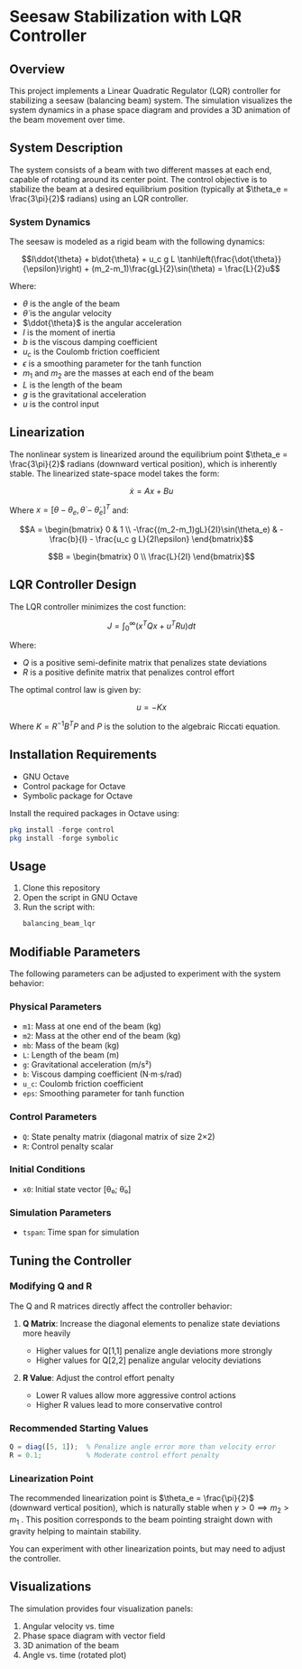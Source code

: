 # Seesaw Stabilization with LQR Controller

## Overview

This project implements a Linear Quadratic Regulator (LQR) controller for stabilizing a seesaw (balancing beam) system. The simulation visualizes the system dynamics in a phase space diagram and provides a 3D animation of the beam movement over time.



## System Description

The system consists of a beam with two different masses at each end, capable of rotating around its center point. The control objective is to stabilize the beam at a desired equilibrium position (typically at $\theta_e = \frac{3\pi}{2}$ radians) using an LQR controller.

### System Dynamics

The seesaw is modeled as a rigid beam with the following dynamics:

$$I\ddot{\theta} + b\dot{\theta} + u_c g L \tanh\left(\frac{\dot{\theta}}{\epsilon}\right) + (m_2-m_1)\frac{gL}{2}\sin(\theta) = \frac{L}{2}u$$

Where:
- $\theta$ is the angle of the beam
- $\dot{\theta}$ is the angular velocity
- $\ddot{\theta}$ is the angular acceleration
- $I$ is the moment of inertia
- $b$ is the viscous damping coefficient
- $u_c$ is the Coulomb friction coefficient
- $\epsilon$ is a smoothing parameter for the tanh function
- $m_1$ and $m_2$ are the masses at each end of the beam
- $L$ is the length of the beam
- $g$ is the gravitational acceleration
- $u$ is the control input

## Linearization

The nonlinear system is linearized around the equilibrium point $\theta_e = \frac{3\pi}{2}$ radians (downward vertical position), which is inherently stable. The linearized state-space model takes the form:

$$\dot{x} = Ax + Bu$$

Where $x = [\theta - \theta_e, \dot{\theta} - \dot{\theta}_e]^T$ and:

$$A = \begin{bmatrix} 
0 & 1 \\
-\frac{(m_2-m_1)gL}{2I}\sin(\theta_e) & -\frac{b}{I} - \frac{u_c g L}{2I\epsilon}
\end{bmatrix}$$

$$B = \begin{bmatrix} 
0 \\
\frac{L}{2I}
\end{bmatrix}$$

## LQR Controller Design

The LQR controller minimizes the cost function:

$$J = \int_{0}^{\infty} (x^T Q x + u^T R u) dt$$

Where:
- $Q$ is a positive semi-definite matrix that penalizes state deviations
- $R$ is a positive definite matrix that penalizes control effort

The optimal control law is given by:

$$u = -Kx$$

Where $K = R^{-1}B^TP$ and $P$ is the solution to the algebraic Riccati equation.

## Installation Requirements

- GNU Octave
- Control package for Octave
- Symbolic package for Octave

Install the required packages in Octave using:

```octave
pkg install -forge control
pkg install -forge symbolic
```

## Usage

1. Clone this repository
2. Open the script in GNU Octave
3. Run the script with:
   ```octave
   balancing_beam_lqr
   ```

## Modifiable Parameters

The following parameters can be adjusted to experiment with the system behavior:

### Physical Parameters
- `m1`: Mass at one end of the beam (kg)
- `m2`: Mass at the other end of the beam (kg)
- `mb`: Mass of the beam (kg)
- `L`: Length of the beam (m)
- `g`: Gravitational acceleration (m/s²)
- `b`: Viscous damping coefficient (N·m·s/rad)
- `u_c`: Coulomb friction coefficient
- `eps`: Smoothing parameter for tanh function

### Control Parameters
- `Q`: State penalty matrix (diagonal matrix of size 2×2)
- `R`: Control penalty scalar

### Initial Conditions
- `x0`: Initial state vector [θ₀; θ̇₀]

### Simulation Parameters
- `tspan`: Time span for simulation

## Tuning the Controller

### Modifying Q and R

The Q and R matrices directly affect the controller behavior:

1. **Q Matrix**: Increase the diagonal elements to penalize state deviations more heavily
   - Higher values for Q[1,1] penalize angle deviations more strongly
   - Higher values for Q[2,2] penalize angular velocity deviations

2. **R Value**: Adjust the control effort penalty
   - Lower R values allow more aggressive control actions
   - Higher R values lead to more conservative control

### Recommended Starting Values
```octave
Q = diag([5, 1]);  % Penalize angle error more than velocity error
R = 0.1;           % Moderate control effort penalty
```

### Linearization Point

The recommended linearization point is $\theta_e = \frac{\pi}{2}$ (downward vertical position), which is naturally stable when $\gamma > 0 \implies m_2 > m_1$ . This position corresponds to the beam pointing straight down with gravity helping to maintain stability.

You can experiment with other linearization points, but may need to adjust the controller.

## Visualizations

The simulation provides four visualization panels:

1. Angular velocity vs. time
2. Phase space diagram with vector field
3. 3D animation of the beam
4. Angle vs. time (rotated plot)
